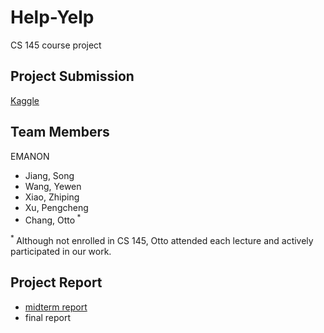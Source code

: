 # Help-Yelp
CS 145 course project

## Project Submission

[Kaggle](https://www.kaggle.com/c/yelpratingprediction/team)

## Team Members

EMANON
* Jiang, Song
* Wang, Yewen
* Xiao, Zhiping
* Xu, Pengcheng
* Chang, Otto<sup> * </sup>

<sup> * </sup> Although not enrolled in CS 145, Otto attended each lecture and actively participated in our work.

## Project Report

* [midterm report](./files/yelp_midterm_report.pdf)
* final report
